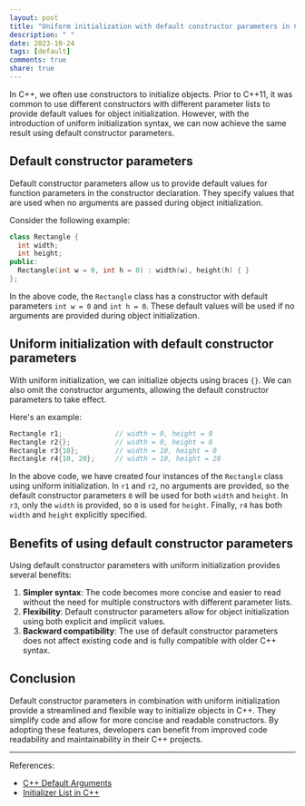 ```yaml
---
layout: post
title: "Uniform initialization with default constructor parameters in C++"
description: " "
date: 2023-10-24
tags: [default]
comments: true
share: true
---
```


In C++, we often use constructors to initialize objects. Prior to C++11, it was common to use different constructors with different parameter lists to provide default values for object initialization. However, with the introduction of uniform initialization syntax, we can now achieve the same result using default constructor parameters.

## Default constructor parameters

Default constructor parameters allow us to provide default values for function parameters in the constructor declaration. They specify values that are used when no arguments are passed during object initialization.

Consider the following example:

```cpp
class Rectangle {
  int width;
  int height;
public:
  Rectangle(int w = 0, int h = 0) : width(w), height(h) { }
};
```

In the above code, the `Rectangle` class has a constructor with default parameters `int w = 0` and `int h = 0`. These default values will be used if no arguments are provided during object initialization.

## Uniform initialization with default constructor parameters

With uniform initialization, we can initialize objects using braces `{}`. We can also omit the constructor arguments, allowing the default constructor parameters to take effect.

Here's an example:

```cpp
Rectangle r1;             // width = 0, height = 0
Rectangle r2{};           // width = 0, height = 0
Rectangle r3{10};         // width = 10, height = 0
Rectangle r4{10, 20};     // width = 10, height = 20
```

In the above code, we have created four instances of the `Rectangle` class using uniform initialization. In `r1` and `r2`, no arguments are provided, so the default constructor parameters `0` will be used for both `width` and `height`. In `r3`, only the `width` is provided, so `0` is used for `height`. Finally, `r4` has both `width` and `height` explicitly specified.

## Benefits of using default constructor parameters

Using default constructor parameters with uniform initialization provides several benefits:

1. **Simpler syntax**: The code becomes more concise and easier to read without the need for multiple constructors with different parameter lists.
2. **Flexibility**: Default constructor parameters allow for object initialization using both explicit and implicit values.
3. **Backward compatibility**: The use of default constructor parameters does not affect existing code and is fully compatible with older C++ syntax.

## Conclusion

Default constructor parameters in combination with uniform initialization provide a streamlined and flexible way to initialize objects in C++. They simplify code and allow for more concise and readable constructors. By adopting these features, developers can benefit from improved code readability and maintainability in their C++ projects.

---

References:
- [C++ Default Arguments](https://www.cplusplus.com/doc/tutorial/functions2/#default_arguments)
- [Initializer List in C++](https://www.geeksforgeeks.org/initializer-list-cpp/)